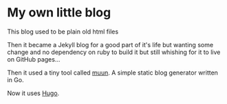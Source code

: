 # My own little blog

This blog used to be plain old html files

Then it became a Jekyll blog for a good part of it's life but wanting some change
and no dependency on ruby to build it but still whishing for it to live on GitHub
pages...

Then it used a tiny tool called [muun](http://github.com/kiasaki/muun).
A simple static blog generator written in Go.

Now it uses [Hugo](http://gohugo.io).
